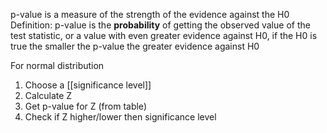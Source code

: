 p-value is a measure of the strength of the evidence against the H0
Definition:
p-value is the **probability** of getting the observed value of the test statistic, or a value with even greater evidence against H0, if the H0 is true
the smaller the p-value the greater evidence against H0



For normal distribution
1. Choose a [[significance level]]
2. Calculate Z
3. Get p-value for Z (from table)
4. Check if Z higher/lower then significance level